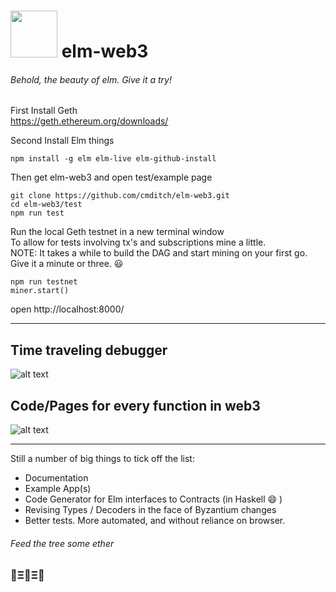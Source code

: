 # <img src="https://cdn.rawgit.com/cmditch/elm-web3/master/elm-web3-logo.svg" width="75"> elm-web3

###### Behold, the beauty of elm. Give it a try!
 

First Install Geth    
https://geth.ethereum.org/downloads/

Second Install Elm things    
```
npm install -g elm elm-live elm-github-install
```
Then get elm-web3 and open test/example page   
```
git clone https://github.com/cmditch/elm-web3.git
cd elm-web3/test
npm run test
```
Run the local Geth testnet in a new terminal window    
To allow for tests involving tx's and subscriptions mine a little.    
NOTE: It takes a while to build the DAG and start mining on your first go.    
Give it a minute or three. :smiley:
```
npm run testnet
miner.start()
```

open http://localhost:8000/    

------    

## Time traveling debugger    
![alt text](https://raw.githubusercontent.com/cmditch/elm-web3/master/accounts-with-debugger.png)    

## Code/Pages for every function in web3 
![alt text](https://raw.githubusercontent.com/cmditch/elm-web3/master/wallet.png)    

------    

Still a number of big things to tick off the list:
- Documentation
- Example App(s)
- Code Generator for Elm interfaces to Contracts (in Haskell 😄 )
- Revising Types / Decoders in the face of Byzantium changes
- Better tests. More automated, and without reliance on browser. 

###### Feed the tree some ether  
### 🌳Ξ🌳Ξ🌳

